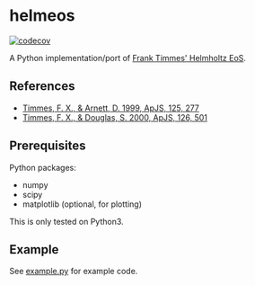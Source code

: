 # helmeos

[![codecov](https://codecov.io/github/msbc/helmeos/graph/badge.svg?token=9C1XFJO2SQ)](https://codecov.io/github/msbc/helmeos)

A Python implementation/port of [Frank Timmes' Helmholtz EoS](http://cococubed.com/code_pages/eos.shtml).

## References

- [Timmes, F. X., & Arnett, D. 1999, ApJS, 125, 277](https://ui.adsabs.harvard.edu/abs/1999ApJS..125..277T/abstract)
- [Timmes, F. X., & Douglas, S. 2000, ApJS, 126, 501](https://ui.adsabs.harvard.edu/abs/2000ApJS..126..501T/abstract)

## Prerequisites

Python packages:

- numpy
- scipy
- matplotlib (optional, for plotting)

This is only tested on Python3.

## Example

See [example.py](helmeos/example.py) for example code.
